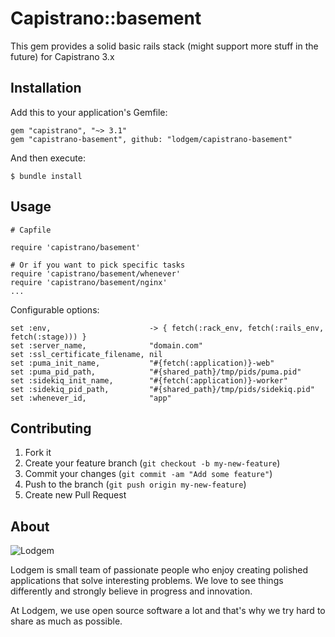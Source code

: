 Capistrano::basement
======

This gem provides a solid basic rails stack (might support more stuff in the future) for Capistrano 3.x

Installation
------

Add this to your application's Gemfile:

    gem "capistrano", "~> 3.1"
    gem "capistrano-basement", github: "lodgem/capistrano-basement"

And then execute:

    $ bundle install

Usage
------

    # Capfile

    require 'capistrano/basement'

    # Or if you want to pick specific tasks
    require 'capistrano/basement/whenever'
    require 'capistrano/basement/nginx'
    ...

Configurable options:

    set :env,                      -> { fetch(:rack_env, fetch(:rails_env, fetch(:stage))) }
    set :server_name,              "domain.com"
    set :ssl_certificate_filename, nil
    set :puma_init_name,           "#{fetch(:application)}-web"
    set :puma_pid_path,            "#{shared_path}/tmp/pids/puma.pid"
    set :sidekiq_init_name,        "#{fetch(:application)}-worker"
    set :sidekiq_pid_path,         "#{shared_path}/tmp/pids/sidekiq.pid"
    set :whenever_id,              "app"

Contributing
------

1. Fork it
2. Create your feature branch (`git checkout -b my-new-feature`)
3. Commit your changes (`git commit -am "Add some feature"`)
4. Push to the branch (`git push origin my-new-feature`)
5. Create new Pull Request

About
-------

![Lodgem](http://lodgem.s3.amazonaws.com/tm/logotype.png)

Lodgem is small team of passionate people who enjoy creating polished applications that solve interesting problems. We love to see things differently and strongly believe in progress and innovation.

At Lodgem, we use open source software a lot and that's why we try hard to share as much as possible.
